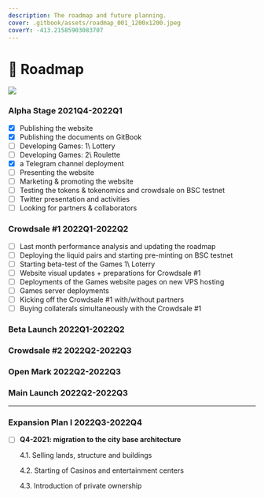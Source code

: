 ```yaml
---
description: The roadmap and future planning.
cover: .gitbook/assets/roadmap_001_1200x1200.jpeg
coverY: -413.21585903083707
---
```


# 🚀 Roadmap

![](.gitbook/assets/SLIDES\_ROADMAP\_002\_4x3\_withLogo.jpg)

### Alpha Stage 2021Q4-2022Q1

* [x] Publishing the website
* [x] Publishing the documents on GitBook
* [ ] Developing Games: 1\ Lottery
* [ ] Developing Games: 2\ Roulette
* [x] a Telegram channel deployment
* [ ] Presenting the website
* [ ] Marketing & promoting the website
* [ ] Testing the tokens & tokenomics and crowdsale on BSC testnet
* [ ] Twitter presentation and activities
* [ ] Looking for partners & collaborators

### Crowdsale #1 2022Q1-2022Q2

* [ ] Last month performance analysis and updating the roadmap
* [ ] Deploying the liquid pairs and starting pre-minting on BSC testnet
* [ ] Starting beta-test of the Games 1\ Loterry&#x20;
* [ ] Website visual updates + preparations for Crowdsale #1
* [ ] Deployments of the Games website pages on new VPS hosting
* [ ] Games server deployments
* [ ] Kicking off the Crowdsale #1 with/without partners
* [ ] Buying collaterals simultaneously with the Crowdsale #1

### Beta Launch 2022Q1-2022Q2



### Crowdsale #2 2022Q2-2022Q3



### Open Mark 2022Q2-2022Q3





### Main Launch 2022Q2-2022Q3

****

### Expansion Plan I 2022Q3-2022Q4

*   [ ] **Q4-2021: migration to the city base architecture**

    4.1.    Selling lands, structure and buildings

    4.2.    Starting of Casinos and entertainment centers

    4.3.    Introduction of private ownership&#x20;
